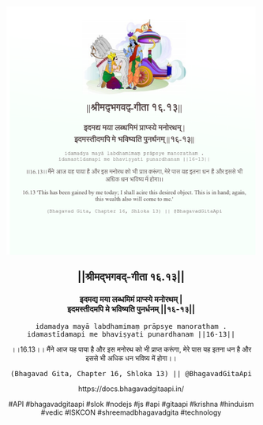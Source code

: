<img src="../../asset/BG_16_13.png"/>
<center><h2>||श्रीमद्‍भगवद्‍-गीता १६.१३||</h2>
<h3>इदमद्य मया लब्धमिमं प्राप्स्ये मनोरथम् |<br/>इदमस्तीदमपि मे भविष्यति पुनर्धनम् ||१६-१३||</h3>
<pre>idamadya mayā labdhamimaṃ prāpsye manoratham .<br/>idamastīdamapi me bhaviṣyati punardhanam ||16-13||</pre>
<p>।।16.13।। मैंने आज यह पाया है और इस मनोरथ को भी प्राप्त करूंगा, मेरे पास यह इतना धन है और इससे भी अधिक धन भविष्य में होगा।।</p>
<pre>(Bhagavad Gita, Chapter 16, Shloka 13) || @BhagavadGitaApi</pre><p>https://docs.bhagavadgitaapi.in/</p><p>#API #bhagavadgitaapi #slok #nodejs #js #api #gitaapi #krishna #hinduism #vedic #ISKCON #shreemadbhagavadgita #technology</p></center>